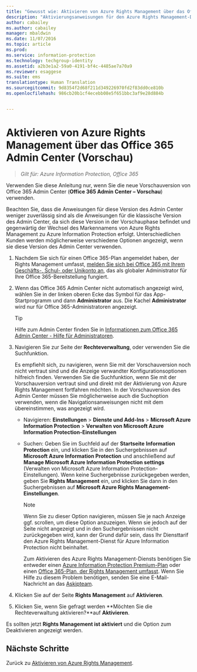 ```yaml
---
title: "Gewusst wie: Aktivieren von Azure Rights Management über das Office 365 Admin Center (Vorschau) | Azure Information Protection"
description: "Aktivierungsanweisungen für den Azure Rights Management-Dienst, wenn Sie auf die neue (Vorschau-)Version von Office 365 Admin Center zugreifen können."
author: cabailey
ms.author: cabailey
manager: mbaldwin
ms.date: 11/07/2016
ms.topic: article
ms.prod: 
ms.service: information-protection
ms.technology: techgroup-identity
ms.assetid: a2b3e1a2-59a0-4191-bf4c-4485ae7a70a9
ms.reviewer: esaggese
ms.suite: ems
translationtype: Human Translation
ms.sourcegitcommit: 9d8354f2d68f211d349226970fd2f83dd0ce810b
ms.openlocfilehash: 986cb20b1cf4ecebb08e5f651bbc3af9e28d884b


---
```


# <a name="how-to-activate-azure-rights-management-from-the-office-365-admin-center-preview"></a>Aktivieren von Azure Rights Management über das Office 365 Admin Center (Vorschau)

>*Gilt für: Azure Information Protection, Office 365*


Verwenden Sie diese Anleitung nur, wenn Sie die neue Vorschauversion von Office 365 Admin Center (**Office 365 Admin Center – Vorschau**) verwenden.

Beachten Sie, dass die Anweisungen für diese Version des Admin Center weniger zuverlässig sind als die Anweisungen für die klassische Version des Admin Center, da sich diese Version in der Vorschauphase befindet und gegenwärtig der Wechsel des Markennamens von Azure Rights Management zu Azure Information Protection erfolgt. Unterschiedlichen Kunden werden möglicherweise verschiedene Optionen angezeigt, wenn sie diese Version des Admin Center verwenden.

1. Nachdem Sie sich für einen Office 365-Plan angemeldet haben, der Rights Management umfasst, [melden Sie sich bei Office 365 mit Ihrem Geschäfts-, Schul- oder Unikonto an](https://portal.office.com/), das als globaler Administrator für Ihre Office 365-Bereitstellung fungiert.

2. Wenn das Office 365 Admin Center nicht automatisch angezeigt wird, wählen Sie in der linken oberen Ecke das Symbol für das App-Startprogramm und dann **Administrator** aus. Die Kachel **Administrator** wird nur für Office 365-Administratoren angezeigt.

    > [!TIP]
    > Hilfe zum Admin Center finden Sie in [Informationen zum Office 365 Admin Center - Hilfe für Administratoren](https://support.office.com/article/About-the-Office-365-admin-center-Admin-Help-58537702-d421-4d02-8141-e128e3703547).

3. Navigieren Sie zur Seite der **Rechteverwaltung**, oder verwenden Sie die Suchfunktion.

    Es empfiehlt sich, zu navigieren, wenn Sie mit der Vorschauversion noch nicht vertraut sind und die Anzeige verwandter Konfigurationsoptionen hilfreich finden. Verwenden Sie die Suchfunktion, wenn Sie mit der Vorschauversion vertraut sind und direkt mit der Aktivierung von Azure Rights Management fortfahren möchten. In der Vorschauversion des Admin Center müssen Sie möglicherweise auch die Suchoption verwenden, wenn die Navigationsanweisungen nicht mit dem übereinstimmen, was angezeigt wird.

    - Navigieren: **Einstellungen** > **Dienste und Add-Ins** > **Microsoft Azure Information Protection** > **Verwalten von Microsoft Azure Information Protection-Einstellungen**

    - Suchen: Geben Sie im Suchfeld auf der **Startseite** **Information Protection** ein, und klicken Sie in den Suchergebnissen auf **Microsoft Azure Information Protection** und anschließend auf **Manage Microsoft Azure Information Protection settings** (Verwalten von Microsoft Azure Information Protection-Einstellungen). Wenn keine Suchergebnisse zurückgegeben werden, geben Sie **Rights Management** ein, und klicken Sie dann in den Suchergebnissen auf **Microsoft Azure Rights Management-Einstellungen**.

        > [!NOTE]
        >Wenn Sie zu dieser Option navigieren, müssen Sie je nach Anzeige ggf. scrollen, um diese Option anzuzeigen. Wenn sie jedoch auf der Seite nicht angezeigt und in den Suchergebnissen nicht zurückgegeben wird, kann der Grund dafür sein, dass Ihr Diensttarif den Azure Rights Management-Dienst für Azure Information Protection nicht beinhaltet.
        >
        >Zum Aktivieren des Azure Rights Management-Diensts benötigen Sie entweder einen [Azure Information Protection Premium-Plan](https://www.microsoft.com/en-us/cloud-platform/azure-information-protection-pricing) oder einen [Office 365-Plan, der Rights Management umfasst](http://download.microsoft.com/download/E/C/F/ECF42E71-4EC0-48FF-AA00-577AC14D5B5C/Azure_Information_Protection_licensing_datasheet_EN-US.pdf). Wenn Sie Hilfe zu diesem Problem benötigen, senden Sie eine E-Mail-Nachricht an das [Askipteam](mailto:askipteam?subject=I%20cannot%20activate%20RMS).

4. Klicken Sie auf der Seite **Rights Management** auf **Aktivieren**.

5. Klicken Sie, wenn Sie gefragt werden **Möchten Sie die Rechteverwaltung aktivieren?**auf **Aktivieren**.

Es sollten jetzt **Rights Management ist aktiviert** und die Option zum Deaktivieren angezeigt werden.


## <a name="next-steps"></a>Nächste Schritte
Zurück zu [Aktivieren von Azure Rights Management](activate-service.md).




<!--HONumber=Nov16_HO2-->


